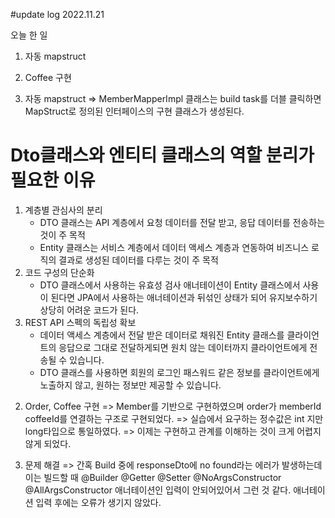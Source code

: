 #update log 2022.11.21

오늘 한 일 
1. 자동 mapstruct
2. Coffee 구현

1. 자동 mapstruct
=> MemberMapperImpl 클래스는 build task를 더블 클릭하면 MapStruct로 정의된 인터페이스의 구현 클래스가 생성된다.

# Dto클래스와 엔티티 클래스의 역할 분리가 필요한 이유
1) 계층별 관심사의 분리
    - DTO 클래스는 API 계층에서 요청 데이터를 전달 받고, 응답 데이터를 전송하는것이 주 목적
    - Entity 클래스는 서비스 계층에서 데이터 액세스 계층과 연동하여 비즈니스 로직의 결과로 생성된 데이터를 다루는 것이 주 목적
2) 코드 구성의 단순화
    - DTO 클래스에서 사용하는 유효성 검사 애너테이션이 Entity 클래스에서 사용이 된다면 
      JPA에서 사용하는 애너테이션과 뒤섞인 상태가 되어 유지보수하기 상당히 어려운 코드가 된다.
3) REST API 스펙의 독립성 확보
    - 데이터 액세스 계층에서 전달 받은 데이터로 채워진 Entity 클래스를 
      클라이언트의 응답으로 그대로 전달하게되면 원치 않는 데이터까지 클라이언트에게 전송될 수 있습니다.
    - DTO 클래스를 사용하면 회원의 로그인 패스워드 같은 정보를 클라이언트에게 노출하지 않고, 
      원하는 정보만 제공할 수 있습니다.

2. Order, Coffee 구현
=> Member를 기반으로 구현하였으며 order가 memberId coffeeId를 연결하는 구조로 구현되었다.
=> 실습에서 요구하는 정수값은 int 지만 long타입으로 통일하였다.
=> 이제는 구현하고 관계를 이해하는 것이 크게 어렵지 않게 되었다.

3. 문제 해결 
=> 간혹 Build 중에 responseDto에 no found라는 에러가 발생하는데
이는 빌드할 때 @Builder @Getter @Setter @NoArgsConstructor @AllArgsConstructor 애너테이션인 입력이 안되어있어서 그런 것 같다.
애너테이션 입력 후에는 오류가 생기지 않았다.



